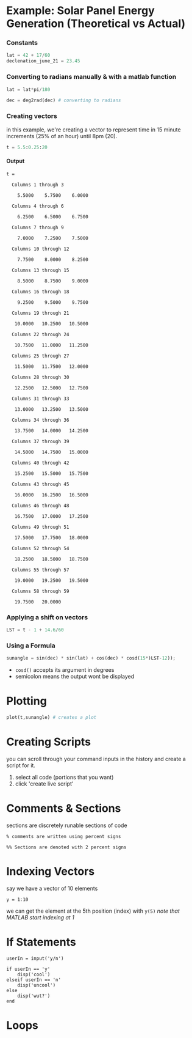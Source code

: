 # Example: Solar Panel Energy Generation (Theoretical vs Actual)

### Constants 
```python
lat = 42 + 17/60
declenation_june_21 = 23.45
```

### Converting to radians manually & with a matlab function
```python 
lat = lat*pi/180

dec = deg2rad(dec) # converting to radians 
```

### Creating vectors 
in this example, we're creating a vector to represent time in 15 minute increments (25% of an hour) until 8pm (20).
```python 
t = 5.5:0.25:20
```

#### Output 
```
t =

  Columns 1 through 3

    5.5000    5.7500    6.0000

  Columns 4 through 6

    6.2500    6.5000    6.7500

  Columns 7 through 9

    7.0000    7.2500    7.5000

  Columns 10 through 12

    7.7500    8.0000    8.2500

  Columns 13 through 15

    8.5000    8.7500    9.0000

  Columns 16 through 18

    9.2500    9.5000    9.7500

  Columns 19 through 21

   10.0000   10.2500   10.5000

  Columns 22 through 24

   10.7500   11.0000   11.2500

  Columns 25 through 27

   11.5000   11.7500   12.0000

  Columns 28 through 30

   12.2500   12.5000   12.7500

  Columns 31 through 33

   13.0000   13.2500   13.5000

  Columns 34 through 36

   13.7500   14.0000   14.2500

  Columns 37 through 39

   14.5000   14.7500   15.0000

  Columns 40 through 42

   15.2500   15.5000   15.7500

  Columns 43 through 45

   16.0000   16.2500   16.5000

  Columns 46 through 48

   16.7500   17.0000   17.2500

  Columns 49 through 51

   17.5000   17.7500   18.0000

  Columns 52 through 54

   18.2500   18.5000   18.7500

  Columns 55 through 57

   19.0000   19.2500   19.5000

  Columns 58 through 59

   19.7500   20.0000

```

### Applying a shift on vectors
```python
LST = t - 1 + 14.6/60
```

### Using a Formula 
```python
sunangle = sin(dec) * sin(lat) + cos(dec) * cosd(15*)LST-12)); 
```
- `cosd()` accepts its argument in degrees 
- semicolon means the output wont be displayed 

# Plotting 
```python 
plot(t,sunangle) # creates a plot 
```

# Creating Scripts 
you can scroll through your command inputs in the history and create a script for it.
1. select all code (portions that you want)
2. click 'create live script'

# Comments & Sections 
sections are discretely runable sections of code 
```
% comments are written using percent signs 

%% Sections are denoted with 2 percent signs 
```

# Indexing Vectors
say we have a vector of 10 elements 
```
y = 1:10 
```
we can get the element at the 5th position (index) with `y(5)` *note that MATLAB start indexing at 1*

# If Statements 
```
userIn = input('y/n')

if userIn == 'y'
	disp('cool')
elseif userIn == 'n'
	disp('uncool')
else 
	disp('wut?')
end 
```

# Loops 
